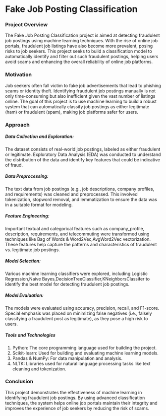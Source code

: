 # Fake Job Posting Classification

### Project Overview
The Fake Job Posting Classification project is aimed at detecting fraudulent job postings using machine learning techniques. With the rise of online job portals, fraudulent job listings have also become more prevalent, posing risks to job seekers. This project seeks to build a classification model to automatically identify and filter out such fraudulent postings, helping users avoid scams and enhancing the overall reliability of online job platforms.

### Motivation
Job seekers often fall victim to fake job advertisements that lead to phishing scams or identity theft. Identifying fraudulent job postings manually is not only time-consuming but also inefficient given the vast number of listings online. The goal of this project is to use machine learning to build a robust system that can automatically classify job postings as either legitimate (ham) or fraudulent (spam), making job platforms safer for users.

### Approach

##### Data Collection and Exploration:

The dataset consists of real-world job postings, labeled as either fraudulent or legitimate. Exploratory Data Analysis (EDA) was conducted to understand the distribution of the data and identify key features that could be indicative of fraud.

##### Data Preprocessing:

The text data from job postings (e.g., job descriptions, company profiles, and requirements) was cleaned and preprocessed. This involved tokenization, stopword removal, and lemmatization to ensure the data was in a suitable format for modeling.

##### Feature Engineering:

Important textual and categorical features such as company_profile, description, requirements, and telecommuting were transformed using techniques like Bag of Words & Word2Vec,AvgWord2Vec vectorization. These features help capture the patterns and characteristics of fraudulent vs. legitimate job postings.

##### Model Selection:

Various machine learning classifiers were explored, including Logistic Regression,Naive Bayes,DecisionTreeClassifier,KNeighborsClassifer to identify the best model for detecting fraudulent job postings.

##### Model Evaluation:

The models were evaluated using accuracy, precision, recall, and F1-score. Special emphasis was placed on minimizing false negatives (i.e., falsely classifying a fraudulent post as legitimate), as they pose a high risk to users.

##### Tools and Technologies

1. Python: The core programming language used for building the project.
2. Scikit-learn: Used for building and evaluating machine learning models.
3. Pandas & NumPy: For data manipulation and analysis.
4. NLTK: Libraries used for natural language processing tasks like text cleaning and tokenization.

### Conclusion
This project demonstrates the effectiveness of machine learning in identifying fraudulent job postings. By using advanced classification techniques, the system helps online job portals maintain their integrity and improves the experience of job seekers by reducing the risk of scams.